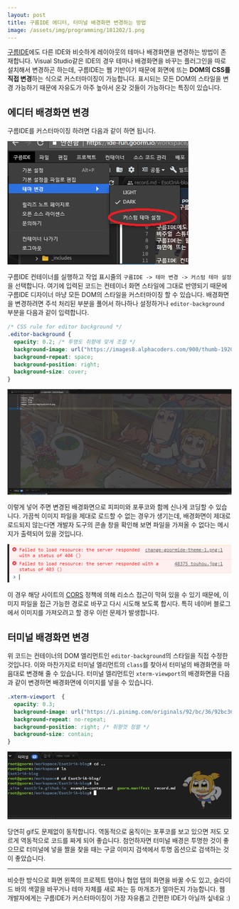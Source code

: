 ```yaml
---
layout: post
title: 구름IDE 에디터, 터미널 배경화면 변경하는 방법
image: /assets/img/programming/181202/1.png
---
```


[구름IDE](https://ide.goorm.io)에도 다른 IDE와 비슷하게 레이아웃의 테마나 배경화면을 변경하는 방법이 존재합니다.
Visual Studio같은 IDE의 경우 테마나 배경화면을 바꾸는 플러그인을 따로 설치해서 변경하곤 하는데,
구름IDE는 웹 기반이기 때문에 화면에 뜨는 **DOM의 CSS를 직접 변경**하는 식으로 커스터마이징이 가능합니다.
표시되는 모든 DOM의 스타일을 변경 가능하기 때문에 자유도가 아주 높아서 온갖 것들이 가능하다는 특징이 있습니다.

## 에디터 배경화면 변경

구름IDE를 커스터마이징 하려면 다음과 같이 하면 됩니다.

![change-goormide-theme-1](/assets/img/programming/181202/2.png)

구름IDE 컨테이너를 실행하고 작업 표시줄의 `구름IDE -> 테마 변경 -> 커스텀 테마 설정`을 선택합니다.
여기에 입력된 코드는 컨테이너 화면 스타일에 그대로 반영되기 때문에 구름IDE 디자이너 마냥 모든 DOM의 스타일을 커스터마이징 할 수 있습니다.
배경화면을 변경하려면 주석 처리된 부분을 풀어서 하나하나 설정하거나 `editor-background` 부분을 다음과 같이 입력합니다.

```css
/* CSS rule for editor background */
.editor-background {
  opacity: 0.2; /* 투명도 취향에 맞게 조절 */
  background-image: url("https://images8.alphacoders.com/900/thumb-1920-900009.jpg"); /* 원하는 이미지 url 입력 */
  background-repeat: space;
  background-position: right;
  background-size: cover;
}
```

![change-goormide-theme-2](/assets/img/programming/181202/3.jpg)

이렇게 넣어 주면 변경된 배경화면으로 피피미와 포푸코와 함께 신나게 코딩할 수 있습니다.
가끔씩 이미지 파일을 제대로 로드할 수 없는 경우가 생기는데, 배경화면이 제대로 로드되지 않는다면 개발자 도구의 콘솔 창을 확인해 보면
파일을 가져올 수 없다는 메시지가 출력되어 있을 것입니다.

![change-goormide-theme-3](/assets/img/programming/181202/4.png)

이 경우 해당 사이트의 [CORS](https://developer.mozilla.org/ko/docs/Web/HTTP/Access_control_CORS)
정책에 의해 리소스 접근이 막혀 있을 수 있기 때문에,
이미지 파일을 접근 가능한 경로로 바꾸고 다시 시도해 보도록 합시다.
특히 네이버 블로그에서 이미지를 가져오려고 할 경우 이런 문제가 발생합니다.

## 터미널 배경화면 변경

위 코드는 컨테이너의 DOM 엘리먼트인 `editor-background`의 스타일을 직접 수정한 것입니다.
이와 마찬가지로 터미널 엘리먼트의 `class`를 찾아서 터미널의 배경화면을 마음대로 변경해 줄 수 있습니다.
터미널 엘리먼트인 `xterm-viewport`의 배경화면을 다음과 같이 변경하면 배경화면에 이미지를 넣을 수 있습니다.

```css
.xterm-viewport  {
  opacity: 0.3;
  background-image: url("https://i.pinimg.com/originals/92/bc/36/92bc3606367c9d7cfcfad3cb4fe561e6.gif"); /* 원하는 이미지 url 입력 */
  background-repeat: no-repeat;
  background-position: right; /* 취향껏 정렬 */
  background-size: contain;
}
```

![change-goormide-theme-4](/assets/img/programming/181202/5.png)

당연히 gif도 문제없이 동작합니다. 역동적으로 움직이는 포푸코를 보고 있으면 저도 모르게 역동적으로 코드를 짜게 되어 좋습니다.
첨언하자면 터미널 배경은 투명한 것이 좋으므로 터미널에 넣을 짤을 찾을 때는 구글 이미지 검색에서 투명 옵션으로 검색하는 것이 좋았습니다.

---

비슷한 방식으로 화면 왼쪽의 프로젝트 탭이나 협업 탭의 화면을 바꿀 수도 있고,
슬라이드 바의 색깔을 바꾸거나 테마 자체를 새로 짜는 등 마개조가 얼마든지 가능합니다.
웹 개발자에게는 구름IDE가 커스터마이징이 가장 자유롭고 간편한 IDE가 아닐까 싶네요 :)
